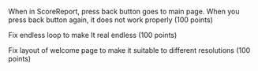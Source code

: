 When in ScoreReport, press back button goes to main page. When you press back button again, it does not work properly (100 points)

Fix endless loop to make It real endless (100 points)

Fix layout of welcome page to make it suitable to different resolutions (100 points)
